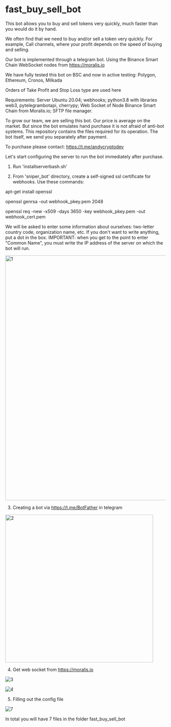 # fast_buy_sell_bot

This bot allows you to buy and sell tokens very quickly, much faster than you would do it by hand. 

We often find that we need to buy and/or sell a token very quickly. For example, Call channels, where your profit depends on the speed of buying and selling.

Our bot is implemented through a telegram bot. Using the Binance Smart Chain WebSocket nodes from https://moralis.io 

We have fully tested this bot on BSC and now in active testing: Polygon, Ethereum, Cronos, Milkada

Orders of Take Profit and Stop Loss type are used here

Requirements: Server Ubuntu 20.04; webhooks; python3.8 with libraries web3, pytelegrambotapi, cherrypy; Web Socket of Node Binance Smart Chain from Moralis.io; SFTP file manager.

To grow our team, we are selling this bot. Our price is average on the market.
But since the bot emulates hand purchase it is not afraid of anti-bot systems.
This repository contains the files required for its operation. The bot itself, we send you separately after payment.

To purchase please contact: https://t.me/andycryptodev

Let's start configuring the server to run the bot immediately after purchase.

1) Run 'installserverbash.sh'

2) From 'sniper_bot' directory, create a self-signed ssl certificate for webhooks. Use these commands:

apt-get install openssl

openssl genrsa -out webhook_pkey.pem 2048

openssl req -new -x509 -days 3650 -key webhook_pkey.pem -out webhook_cert.pem

We will be asked to enter some information about ourselves: two-letter country code, organization name, etc. If you don't want to write anything, put a dot in the box. IMPORTANT: when you get to the point to enter "Common Name", you must write the IP address of the server on which the bot will run.

<img width="769" alt="1" src="https://user-images.githubusercontent.com/103894785/163729159-4c1f4d48-4c2e-4755-878a-a1b05b7c4e13.png">

3) Creating a bot via https://t.me/BotFather in telegram

<img width="464" alt="2" src="https://user-images.githubusercontent.com/103894785/163729230-d23f72ef-4a5d-4b51-ad1c-e154a4066acb.png">

4) Get web socket from https://moralis.io

![3](https://user-images.githubusercontent.com/103894785/163729256-d41b4f4f-22b3-43a7-b362-e915ac88292c.jpg)

![4](https://user-images.githubusercontent.com/103894785/163729267-6f797c3a-6cf9-45e3-b08f-310a68a5a2a2.jpg)

5) Filling out the config file

![7](https://user-images.githubusercontent.com/103894785/163729359-7f2f2722-32b5-4f68-b8d3-daacab401c3c.jpg)

In total you will have 7 files in the folder fast_buy_sell_bot 
